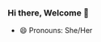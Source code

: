 ### Hi there, Welcome 👋
<!--✨
-->

<!-- - 👯 I’m looking to contribute to open source -->
- 😄 Pronouns: She/Her

<!--![](https://img.shields.io/badge/Coding-PHP-informational?style=flat&logo=<LOGO_NAME>&logoColor=white&color=2bbc8a)
![](https://img.shields.io/badge/Coding-Javascipt-informational?style=flat&logo=<LOGO_NAME>&logoColor=white&color=2bbc8a)
![](https://img.shields.io/badge/Framework-Laravel-informational?style=flat&logo=<LOGO_NAME>&logoColor=white&color=2bbc8a)
![](https://img.shields.io/badge/Framework-VueJs-informational?style=flat&logo=<LOGO_NAME>&logoColor=white&color=2bbc8a)
![](https://img.shields.io/badge/Editor-VSCODE-informational?style=flat&logo=<LOGO_NAME>&logoColor=white&color=2bbc8a)
![](https://img.shields.io/badge/OS-Linux-informational?style=flat&logo=<LOGO_NAME>&logoColor=white&color=2bbc8a)

<!-- ![](https://github-readme-stats.vercel.app/api?username=anny21&show_icons=true&theme=synthwave&hide_title=true&count_private=true)
[![Top Langs](https://github-readme-stats.vercel.app/api/top-langs/?username=anny21&layout=compact)](https://github.com/anny21/github-readme-stats)
